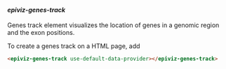 #### _**epiviz-genes-track**_

Genes track element visualizes the location of genes in a genomic region and the exon positions.

To create a genes track on a HTML page, add

```html
<epiviz-genes-track use-default-data-provider></epiviz-genes-track>
```



